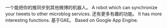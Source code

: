 一个能把你的推同步到其他微博的机器人。
A robot which can synchronize your tweets to other microblog services.
还有更多有趣的功能。
It has more interesting functions.
基于GAE。
Based on Google App Engine.